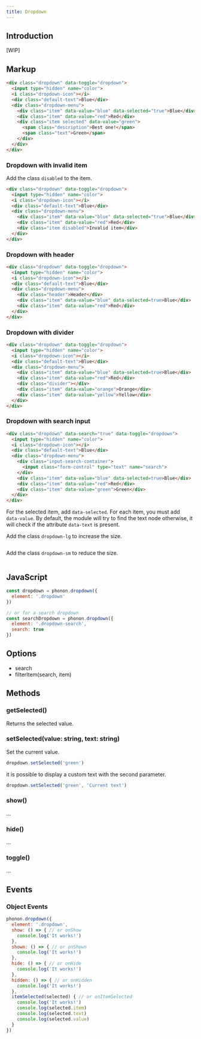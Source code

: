 ```yaml
---
title: Dropdown
---
```


## Introduction

[WIP]

## Markup

```html
<div class="dropdown" data-toggle="dropdown">
  <input type="hidden" name="color">
  <i class="dropdown-icon"></i>
  <div class="default-text">Blue</div>
  <div class="dropdown-menu">
    <div class="item" data-value="blue" data-selected="true">Blue</div>
    <div class="item" data-value="red">Red</div>
    <div class="item selected" data-value="green">
      <span class="description">Best one!</span>
      <span class="text">Green</span>
    </div>
  </div>
</div>
```

### Dropdown with invalid item

Add the class `disabled` to the item.

```html
<div class="dropdown" data-toggle="dropdown">
  <input type="hidden" name="color">
  <i class="dropdown-icon"></i>
  <div class="default-text">Blue</div>
  <div class="dropdown-menu">
    <div class="item" data-value="blue" data-selected="true">Blue</div>
    <div class="item" data-value="red">Red</div>
    <div class="item disabled">Invalid item</div> 
  </div>
</div>
```

### Dropdown with header

```html
<div class="dropdown" data-toggle="dropdown">
  <input type="hidden" name="color">
  <i class="dropdown-icon"></i>
  <div class="default-text">Blue</div>
  <div class="dropdown-menu">
    <div class="header">Header</div>
    <div class="item" data-value="blue" data-selected=true>Blue</div>
    <div class="item" data-value="red">Red</div>
  </div>
</div>
```

### Dropdown with divider

```html
<div class="dropdown" data-toggle="dropdown">
  <input type="hidden" name="color">
  <i class="dropdown-icon"></i>
  <div class="default-text">Blue</div>
  <div class="dropdown-menu">
    <div class="item" data-value="blue" data-selected=true>Blue</div>
    <div class="item" data-value="red">Red</div>
    <div class="divider"></div>
    <div class="item" data-value="orange">Orange</div>
    <div class="item" data-value="yellow">Yellow</div>
  </div>
</div>
```

### Dropdown with search input

```html
<div class="dropdown" data-search="true" data-toggle="dropdown">
  <input type="hidden" name="color">
  <i class="dropdown-icon"></i>
  <div class="default-text">Blue</div>
  <div class="dropdown-menu">
    <div class="input-search-container">
      <input class="form-control" type="text" name="search">    
    </div>          
    <div class="item" data-value="blue" data-selected=true>Blue</div>
    <div class="item" data-value="red">Red</div>
    <div class="item" data-value="green">Green</div>
  </div>
</div>
```

For the selected item, add `data-selected`.
For each item, you must add `data-value`.
By default, the module will try to find the text node otherwise, it will check if the attribute `data-text` is present.

Add the class `dropdown-lg` to increase the size.

```html

```


Add the class `dropdown-sm` to reduce the size.

```html

```

## JavaScript

```js
const dropdown = phonon.dropdown({
  element: '.dropdown'
})

// or for a search dropdown
const searchDropdown = phonon.dropdown({
  element: '.dropdown-search',
  search: true
})
```

## Options

- search
- filterItem(search, item)

## Methods

### getSelected()

Returns the selected value.

### setSelected(value: string, text: string)

Set the current value.

```js
dropdown.setSelected('green')
```

it is possible to display a custom text with the second parameter.

```js
dropdown.setSelected('green', 'Current text')
```

### show()

...

### hide()

...

### toggle()

...

## Events

### Object Events

```js
phonon.dropdown({
  element: '.dropdown',
  show: () => { // or onShow
    console.log('It works!')
  },
  shown: () => { // or onShown
    console.log('It works!')
  },
  hide: () => { // or onHide
    console.log('It works!')
  },
  hidden: () => { // or onHidden
    console.log('It works!')
  },
  itemSelected(selected) { // or onItemSelected
    console.log('It works!')
    console.log(selected.item)
    console.log(selected.text)
    console.log(selected.value)
  }
})
```
